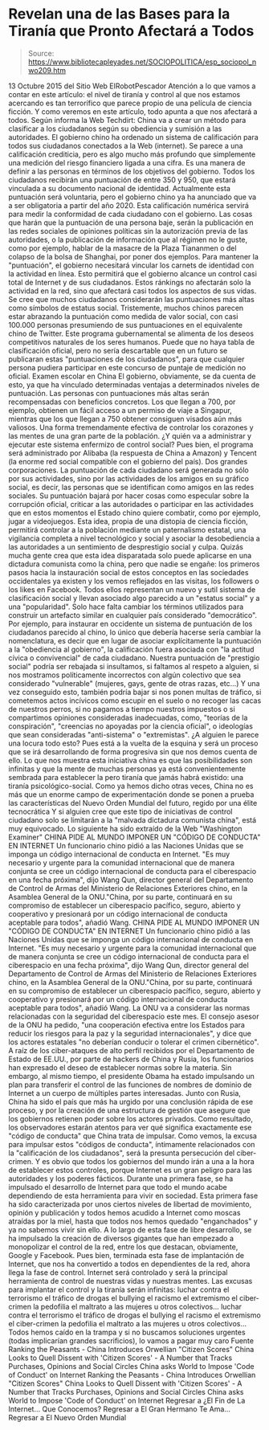 # Revelan una de las Bases para la Tiranía que Pronto Afectará a Todos

> Source: https://www.bibliotecapleyades.net/SOCIOPOLITICA/esp_sociopol_nwo209.htm

13 Octubre 2015
del Sitio Web ElRobotPescador
Atención a lo que vamos a contar en este artículo:
el nivel de tiranía y control al que nos estamos acercando es tan terrorífico que parece propio de una película de ciencia ficción.
Y como veremos en este artículo, todo apunta a que nos afectará a todos. Según informa la Web Techdirt:
China va a crear un método para clasificar a los ciudadanos según su obediencia y sumisión a las autoridades.
El gobierno chino ha ordenado un sistema de calificación para todos sus ciudadanos conectados a la Web (internet).
Se parece a una calificación crediticia, pero es algo mucho más profundo que simplemente una medición del riesgo financiero ligada a una cifra. Es una manera de definir a las personas en términos de los objetivos del gobierno. Todos los ciudadanos recibirán una puntuación de entre 350 y 950, que estará vinculada a su documento nacional de identidad. Actualmente esta puntuación será voluntaria, pero el gobierno chino ya ha anunciado que va a ser obligatoria a partir del año 2020. Esta calificación numérica servirá para medir la conformidad de cada ciudadano con el gobierno. Las cosas que harán que la puntuación de una persona baje, serán la publicación en las redes sociales de opiniones políticas sin la autorización previa de las autoridades, o la publicación de información que al régimen no le guste, como por ejemplo, hablar de la masacre de la Plaza Tiananmen o del colapso de la bolsa de Shanghai, por poner dos ejemplos. Para mantener la "puntuación", el gobierno necesitará vincular los carnets de identidad con la actividad en línea.
Esto permitirá que el gobierno alcance un control casi total de Internet y de sus ciudadanos.
Estos ránkings no afectarán solo la actividad en la red, sino que afectará casi todos los aspectos de sus vidas. Se cree que muchos ciudadanos considerarán las puntuaciones más altas como símbolos de estatus social. Tristemente, muchos chinos parecen estar abrazando la puntuación como medida de valor social, con casi 100.000 personas presumiendo de sus puntuaciones en el equivalente chino de Twitter. Este programa gubernamental se alimenta de los deseos competitivos naturales de los seres humanos.
Puede que no haya tabla de clasificación oficial, pero no sería descartable que en un futuro se publicaran estas "puntuaciones de los ciudadanos", para que cualquier persona pudiera participar en este concurso de puntaje de medición no oficial.
Examen escolar en China
El gobierno, obviamente, se da cuenta de esto, ya que ha vinculado determinadas ventajas a determinados niveles de puntuación. Las personas con puntuaciones más altas serán recompensadas con beneficios concretos. Los que llegan a 700, por ejemplo, obtienen un fácil acceso a un permiso de viaje a Singapur, mientras que los que llegan a 750 obtener consiguen visados aún más valiosos. Una forma tremendamente efectiva de controlar los corazones y las mentes de una gran parte de la población. ¿Y quién va a administrar y ejecutar este sistema enfermizo de control social? Pues bien, el programa será administrado por Alibaba (la respuesta de China a Amazon) y Tencent (la enorme red social compatible con el gobierno del país). Dos grandes corporaciones.
La puntuación de cada ciudadano será generada no sólo por sus actividades, sino por las actividades de los amigos en su gráfico social, es decir, las personas que se identifican como amigos en las redes sociales.
Su puntuación bajará por hacer cosas como especular sobre la corrupción oficial, criticar a las autoridades o participar en las actividades que en estos momentos el Estado chino quiere combatir, como por ejemplo, jugar a videojuegos. Esta idea, propia de una distopia de ciencia ficción, permitirá controlar a la población mediante un paternalismo estatal, una vigilancia completa a nivel tecnológico y social y asociar la desobediencia a las autoridades a un sentimiento de desprestigio social y culpa.
Quizás mucha gente crea que esta idea disparatada solo puede aplicarse en una dictadura comunista como la china, pero que nadie se engañe:
los primeros pasos hacia la instauración social de estos conceptos en las sociedades occidentales ya existen y los vemos reflejados en las visitas, los followers o los likes en Facebook.
Todos ellos representan un nuevo y sutil sistema de clasificación social y llevan asociado algo parecido a un "estatus social" y a una "popularidad".
Solo hace falta cambiar los términos utilizados para construir un artefacto similar en cualquier país considerado "democrático". Por ejemplo, para instaurar en occidente un sistema de puntuación de los ciudadanos parecido al chino, lo único que debería hacerse sería cambiar la nomenclatura, es decir que en lugar de asociar explícitamente la puntuación a la "obediencia al gobierno", la calificación fuera asociada con "la actitud cívica o convivencial" de cada ciudadano. Nuestra puntuación de "prestigio social" podría ser rebajada si insultamos, si faltamos al respeto a alguien, si nos mostramos políticamente incorrectos con algún colectivo que sea considerado "vulnerable" (mujeres, gays, gente de otras razas, etc...)
Y una vez conseguido esto, también podría bajar si nos ponen multas de tráfico, si cometemos actos incívicos como escupir en el suelo o no recoger las cacas de nuestros perros, si no pagamos a tiempo nuestros impuestos o si compartimos opiniones consideradas inadecuadas, como,
"teorías de la conspiración", "creencias no apoyadas por la ciencia oficial", o ideologías que sean consideradas "anti-sistema" o "extremistas".
¿A alguien le parece una locura todo esto?
Pues está a la vuelta de la esquina y será un proceso que se irá desarrollando de forma progresiva sin que nos demos cuenta de ello. Lo que nos muestra esta iniciativa china es que las posibilidades son infinitas y que la mente de muchas personas ya está convenientemente sembrada para establecer la pero tiranía que jamás habrá existido: una tiranía psicológico-social. Como ya hemos dicho otras veces, China no es más que un enorme campo de experimentación donde se ponen a prueba las características del Nuevo Orden Mundial del futuro, regido por una élite tecnocrática
Y si alguien cree que este tipo de iniciativas de control ciudadano solo se limitarán a la "malvada dictadura comunista china", está muy equivocado. Lo siguiente ha sido extraído de la Web "Washington Examiner"
CHINA PIDE AL MUNDO IMPONER UN "CÓDIGO DE CONDUCTA" EN INTERNET Un funcionario chino pidió a las Naciones Unidas que se imponga un código internacional de conducta en Internet. "Es muy necesario y urgente para la comunidad internacional que de manera conjunta se cree un código internacional de conducta para el ciberespacio en una fecha próxima", dijo Wang Qun, director general del Departamento de Control de Armas del Ministerio de Relaciones Exteriores chino, en la Asamblea General de la ONU."China, por su parte, continuará en su compromiso de establecer un ciberespacio pacífico, seguro, abierto y cooperativo y presionará por un código internacional de conducta aceptable para todos", añadió Wang.
CHINA PIDE AL MUNDO IMPONER UN "CÓDIGO DE CONDUCTA" EN INTERNET Un funcionario chino pidió a las Naciones Unidas que se imponga un código internacional de conducta en Internet.
"Es muy necesario y urgente para la comunidad internacional que de manera conjunta se cree un código internacional de conducta para el ciberespacio en una fecha próxima", dijo Wang Qun, director general del Departamento de Control de Armas del Ministerio de Relaciones Exteriores chino, en la Asamblea General de la ONU."China, por su parte, continuará en su compromiso de establecer un ciberespacio pacífico, seguro, abierto y cooperativo y presionará por un código internacional de conducta aceptable para todos", añadió Wang.
La ONU va a considerar las normas relacionadas con la seguridad del ciberespacio este mes. El consejo asesor de la ONU ha pedido,
"una cooperación efectiva entre los Estados para reducir los riesgos para la paz y la seguridad internacionales", y dice que los actores estatales "no deberían conducir o tolerar el crimen cibernético".
A raíz de los ciber-ataques de alto perfil recibidos por el Departamento de Estado de EE.UU., por parte de hackers de China y Rusia, los funcionarios han expresado el deseo de establecer normas sobre la materia. Sin embargo, al mismo tiempo, el presidente Obama ha estado impulsando un plan para transferir el control de las funciones de nombres de dominio de Internet a un cuerpo de múltiples partes interesadas.
Junto con Rusia, China ha sido el país que más ha urgido por una conclusión rápida de ese proceso, y por la creación de una estructura de gestión que asegure que los gobiernos retienen poder sobre los actores privados.
Como resultado, los observadores estarán atentos para ver qué significa exactamente ese "código de conducta" que China trata de impulsar.
Como vemos, la excusa para impulsar estos "códigos de conducta", íntimamente relacionados con la "calificación de los ciudadanos", será la presunta persecución del ciber-crimen. Y es obvio que todos los gobiernos del mundo irán a una a la hora de establecer estos controles, porque Internet es un gran peligro para las autoridades y los poderes fácticos. Durante una primera fase, se ha impulsado el desarrollo de Internet para que todo el mundo acabe dependiendo de esta herramienta para vivir en sociedad.
Esta primera fase ha sido caracterizada por unos ciertos niveles de libertad de movimiento, opinión y publicación y todos hemos acudido a Internet como moscas atraídas por la miel, hasta que todos nos hemos quedado "enganchados" y ya no sabemos vivir sin ello. A lo largo de esta fase de libre desarrollo, se ha impulsado la creación de diversos gigantes que han empezado a monopolizar el control de la red, entre los que destacan, obviamente, Google y Facebook.
Pues bien, terminada esta fase de implantación de Internet, que nos ha convertido a todos en dependientes de la red, ahora llega la fase de control. Internet será controlado y será la principal herramienta de control de nuestras vidas y nuestras mentes. Las excusas para implantar el control y la tiranía serán infinitas:
luchar contra el terrorismo el tráfico de drogas el bullying el racismo el extremismo el ciber-crimen la pedofilia el maltrato a las mujeres u otros colectivos...
luchar contra el terrorismo
el tráfico de drogas
el bullying
el racismo
el extremismo
el ciber-crimen
la pedofilia
el maltrato a las mujeres u otros colectivos...
Todos hemos caído en la trampa y si no buscamos soluciones urgentes (todas implicarían grandes sacrificios), lo vamos a pagar muy caro
Fuente
Ranking the Peasants - China Introduces Orwellian "Citizen Scores" China Looks to Quell Dissent with 'Citizen Scores' - A Number that Tracks Purchases, Opinions and Social Circles China asks World to Impose 'Code of Conduct' on Internet
Ranking the Peasants - China Introduces Orwellian "Citizen Scores"
China Looks to Quell Dissent with 'Citizen Scores' - A Number that Tracks Purchases, Opinions and Social Circles
China asks World to Impose 'Code of Conduct' on Internet
Regresar a ¿El Fin de La Internet... Que Conocemos?
Regresar a El Gran Hermano Te Ama...
Regresar a El Nuevo Orden Mundial
